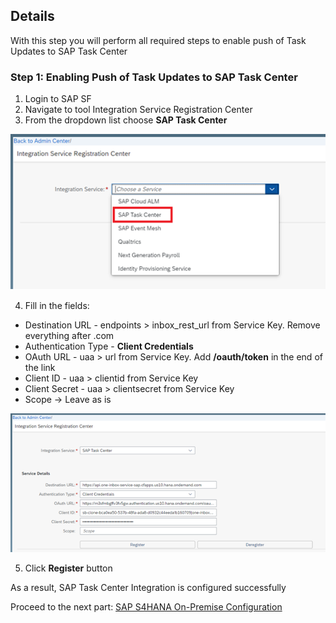 ## Details

With this step you will perform all required steps to enable push of Task Updates to SAP Task Center


### Step 1: Enabling Push of Task Updates to SAP Task Center

1. Login to SAP SF
2. Navigate to tool Integration Service Registration Center
3. From the dropdown list choose **SAP Task Center**


![SAP Task Center](./Images/1.3.1.png "SAP Task Center")

4. Fill in the fields:

- Destination URL - endpoints > inbox_rest_url from Service Key. Remove everything after .com
- Authentication Type - **Client Credentials**
- OAuth URL - uaa > url from Service Key. Add **/oauth/token** in the end of the link
- Client ID - uaa > clientid from Service Key
- Client Secret - uaa > clientsecret from Service Key
- Scope -> Leave as is


![SAP Task Center Configuration](./Images/1.4.1.png "SAP Task Center Configuration")

5. Click **Register** button

As a result, SAP Task Center Integration is configured successfully


Proceed to the next part: [SAP S4HANA On-Premise Configuration](https://github.com/Sereg20/Task_Center/blob/master/S4HANA_config/README.md)
